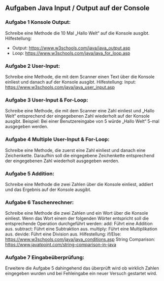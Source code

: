 ## Aufgaben Java Input / Output auf der Console

### Aufgabe 1 Konsole Output:
Schreibe eine Methode die 10 Mal „Hallo Welt“ auf die Konsole ausgibt.
Hilfestellung:
- Output: https://www.w3schools.com/java/java_output.asp
- Loop: https://www.w3schools.com/java/java_for_loop.asp
 
 
### Aufgabe 2 User-Input:
Schreibe eine Methode, die mit dem Scanner einen Text über die Konsole einliest und danach auf der Konsole ausgibt.
Hilfestellung:
Input: https://www.w3schools.com/java/java_user_input.asp
 
### Aufgabe 3 User-Input & For-Loop:
Schreibe eine Methode, die mit dem Scanner eine Zahl einliest und „Hallo Welt“ entsprechend der eingegebenen Zahl wiederholt auf der Konsole ausgibt.
Beispiel: Bei einer Benutzereingabe von 5 würde „Hallo Welt“ 5-mal ausgegeben werden.
 
### Aufgabe 4 Multiple User-Input & For-Loop:
Schreibe eine Methode, die zuerst eine Zahl einliest und danach eine Zeichenkette.
Daraufhin soll die eingegebene Zeichenkette entsprechend der eingegebenen Zahl wiederholt ausgegeben werden.
 
### Aufgabe 5 Addition:
Schreibe eine Methode die zwei Zahlen über die Konsole einliest, addiert und das Ergebnis auf der Konsole ausgibt.
 
### Aufgabe 6 Taschenrechner:
Schreibe eine Methode die zwei Zahlen und ein Wort über die Konsole einliest.
Wenn das Wort einem der folgenden Wörter entspricht soll die entsprechende Operation durchgeführt werden:
add: Führt eine Addition aus.
subtract: Führt eine Subtraktion aus.
multiply: Führt eine Multiplikation aus.
devide: Führt eine Division aus.
Hilfestellung:
if/Else: https://www.w3schools.com/java/java_conditions.asp
String Comparison: https://www.javatpoint.com/string-comparison-in-java
 
### Aufgabe 7 Eingabeüberprüfung:
Erweitere die Aufgabe 5 dahingehend das überprüft wird ob wirklich Zahlen eingegeben wurden und bei Fehleingabe ein neuer Versuch gestartet wird.
